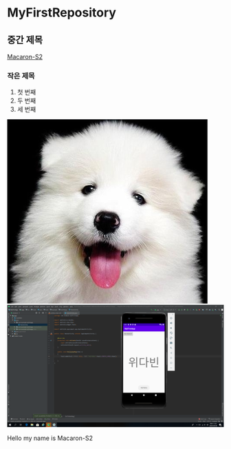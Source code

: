 # MyFirstRepository
## 중간 제목
  [Macaron-S2](https://github.com/Macaron-S2 "Macaron-S2")
### 작은 제목

  1. 첫 번째
  2. 두 번째
  3. 세 번째

<img width="" height="" src="./Png/dog.png">
<img width="" height="" src="./Png/캡스톤디자인_2주차 과제.png">

Hello my name is Macaron-S2
